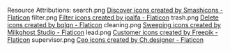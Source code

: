 Resource Attributions:
	search.png <a href="https://www.flaticon.com/free-icons/discover" title="discover icons">Discover icons created by Smashicons - Flaticon</a>
	filter.png <a href="https://www.flaticon.com/free-icons/filter" title="filter icons">Filter icons created by joalfa - Flaticon</a>
	trash.png <a href="https://www.flaticon.com/free-icons/delete" title="delete icons">Delete icons created by bqlqn - Flaticon</a>
	cleaning.png <a href="https://www.flaticon.com/free-icons/sweeping" title="sweeping icons">Sweeping icons created by Milkghost Studio - Flaticon</a>
	lead.png <a href="https://www.flaticon.com/free-icons/customer" title="customer icons">Customer icons created by Freepik - Flaticon</a>
	supervisor.png <a href="https://www.flaticon.com/free-icons/ceo" title="ceo icons">Ceo icons created by Ch.designer - Flaticon</a>